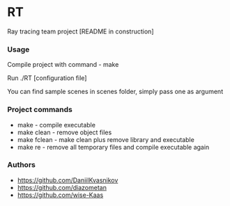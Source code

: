 # RT
Ray tracing team project
[README in construction]


### Usage

Compile project with command - make

Run ./RT [configuration file]

You can find sample scenes in scenes folder, simply pass one as argument

### Project commands

- make - compile executable
- make clean - remove object files
- make fclean - make clean plus remove library and executable
- make re - remove all temporary files and compile executable again

### Authors

- https://github.com/DaniilKvasnikov
- https://github.com/diazometan 
- https://github.com/wise-Kaas
